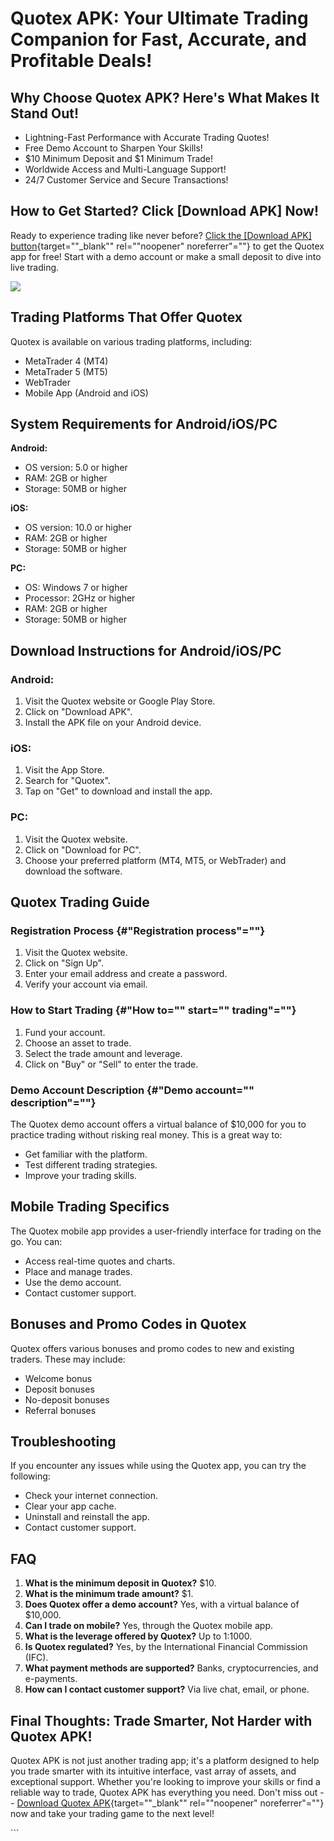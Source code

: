 # Quotex APK: Your Ultimate Trading Companion for Fast, Accurate, and Profitable Deals!

## Why Choose Quotex APK? Here\'s What Makes It Stand Out!

-   Lightning-Fast Performance with Accurate Trading Quotes!
-   Free Demo Account to Sharpen Your Skills!
-   \$10 Minimum Deposit and \$1 Minimum Trade!
-   Worldwide Access and Multi-Language Support!
-   24/7 Customer Service and Secure Transactions!

## How to Get Started? Click \[Download APK\] Now!

Ready to experience trading like never before? [Click the \[Download
APK\]
button](\%22https://traff.sbs/quotexonelink\%22){target=""_blank""
rel=""noopener" noreferrer"=""} to get the Quotex app for free!
Start with a demo account or make a small deposit to dive into live
trading.

[![](https://static.quotex.io/files/1_en/300_250.jpg)](https://traff.sbs/brokerqxsignupf)

## Trading Platforms That Offer Quotex

Quotex is available on various trading platforms, including:

-   MetaTrader 4 (MT4)
-   MetaTrader 5 (MT5)
-   WebTrader
-   Mobile App (Android and iOS)

## System Requirements for Android/iOS/PC

**Android:**

-   OS version: 5.0 or higher
-   RAM: 2GB or higher
-   Storage: 50MB or higher

**iOS:**

-   OS version: 10.0 or higher
-   RAM: 2GB or higher
-   Storage: 50MB or higher

**PC:**

-   OS: Windows 7 or higher
-   Processor: 2GHz or higher
-   RAM: 2GB or higher
-   Storage: 50MB or higher

## Download Instructions for Android/iOS/PC

### Android:

1.  Visit the Quotex website or Google Play Store.
2.  Click on "Download APK".
3.  Install the APK file on your Android device.

### iOS:

1.  Visit the App Store.
2.  Search for "Quotex".
3.  Tap on "Get" to download and install the app.

### PC:

1.  Visit the Quotex website.
2.  Click on "Download for PC".
3.  Choose your preferred platform (MT4, MT5, or WebTrader) and download
    the software.

## Quotex Trading Guide

### Registration Process {#"Registration process"=""}

1.  Visit the Quotex website.
2.  Click on "Sign Up".
3.  Enter your email address and create a password.
4.  Verify your account via email.

### How to Start Trading {#"How to="" start="" trading"=""}

1.  Fund your account.
2.  Choose an asset to trade.
3.  Select the trade amount and leverage.
4.  Click on "Buy" or "Sell" to enter the trade.

### Demo Account Description {#"Demo account="" description"=""}

The Quotex demo account offers a virtual balance of \$10,000 for you to
practice trading without risking real money. This is a great way to:

-   Get familiar with the platform.
-   Test different trading strategies.
-   Improve your trading skills.

## Mobile Trading Specifics

The Quotex mobile app provides a user-friendly interface for trading on
the go. You can:

-   Access real-time quotes and charts.
-   Place and manage trades.
-   Use the demo account.
-   Contact customer support.

## Bonuses and Promo Codes in Quotex

Quotex offers various bonuses and promo codes to new and existing
traders. These may include:

-   Welcome bonus
-   Deposit bonuses
-   No-deposit bonuses
-   Referral bonuses

## Troubleshooting

If you encounter any issues while using the Quotex app, you can try the
following:

-   Check your internet connection.
-   Clear your app cache.
-   Uninstall and reinstall the app.
-   Contact customer support.

## FAQ

1.  **What is the minimum deposit in Quotex?** \$10.
2.  **What is the minimum trade amount?** \$1.
3.  **Does Quotex offer a demo account?** Yes, with a virtual balance of
    \$10,000.
4.  **Can I trade on mobile?** Yes, through the Quotex mobile app.
5.  **What is the leverage offered by Quotex?** Up to 1:1000.
6.  **Is Quotex regulated?** Yes, by the International Financial
    Commission (IFC).
7.  **What payment methods are supported?** Banks, cryptocurrencies, and
    e-payments.
8.  **How can I contact customer support?** Via live chat, email, or
    phone.

## Final Thoughts: Trade Smarter, Not Harder with Quotex APK!

Quotex APK is not just another trading app; it\'s a platform designed to
help you trade smarter with its intuitive interface, vast array of
assets, and exceptional support. Whether you\'re looking to improve your
skills or find a reliable way to trade, Quotex APK has everything you
need. Don\'t miss out -- [Download Quotex
APK](\%22https://traff.sbs/quotexonelink\%22){target=""_blank""
rel=""noopener" noreferrer"=""} now and take your trading game to
the next level!

\`\`\`


